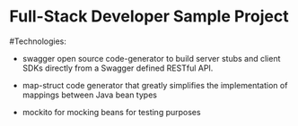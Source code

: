 # Full-Stack Developer Sample Project

#Technologies: 

* swagger open source code-generator to build server stubs and client SDKs directly from a Swagger defined RESTful API.

* map-struct code generator that greatly simplifies the implementation of mappings between Java bean types

* mockito for mocking beans for testing purposes 

